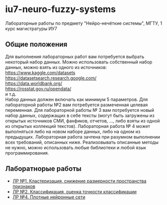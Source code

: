 # iu7-neuro-fuzzy-systems
Лабораторные работы по предмету "Нейро-нечёткие системы", МГТУ, 1 курс магистратуры ИУ7

## Общие положения
Для выполнения лабораторных работ вам потребуется выбрать некоторый набор данных. Можно использовать собственный набор данных, можно взять из одного из источников:   
https://www.kaggle.com/datasets  
https://datasetsearch.research.google.com/  
https://data.worldbank.org/  
https://rosstat.gov.ru/opendata/  
и т.д.  
Набор данных должен включать как минимум 5 параметров. Для лабораторной работы №2 вам потребуется размеченная целевая переменная. Для лабораторной работы № 3 вам потребуется новый набор данных, содержащих в себе тексты (могут быть загружены из открытых источников СМИ, фанфиков, отчетов, …, либо взяты из одной из открытых коллекций текстов). Лабораторная работа № 4 может выполняться либо на новом наборе данных, либо на одном из предыдущих. 
Лабораторная работа зачтена при разумном выполнении всех требований, описанных ниже. Реализовывать описанные методы не нужно, можно использовать любые библиотеки и любой язык программирования.

## Лаборатнорые работы
* [ЛР №1. Кластеризация, снижение размерности пространства признаков](lab1)
* [ЛР №2. Классификация, оценка точности классификации](lab2)
* [ЛР №4. Плотные нейронные сети](lab4)